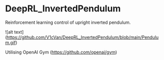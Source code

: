 # DeepRL_InvertedPendulum
Reinforcement learning control of upright inverted pendulum. 

![alt text] (https://github.com/V1cVan/DeepRL_InvertedPendulum/blob/main/Pendulum.gif)

Utilising OpenAI Gym (https://github.com/openai/gym)
